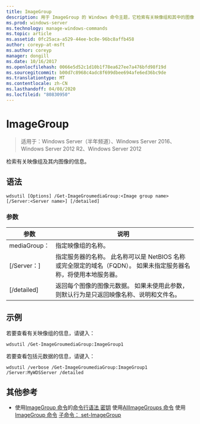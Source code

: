 ```yaml
---
title: ImageGroup
description: 用于 ImageGroup 的 Windows 命令主题，它检索有关映像组和其中的图像的信息。
ms.prod: windows-server
ms.technology: manage-windows-commands
ms.topic: article
ms.assetid: 0fc25aca-a529-44ee-bc8e-96bc8affb458
author: coreyp-at-msft
ms.author: coreyp
manager: dongill
ms.date: 10/16/2017
ms.openlocfilehash: 0066e5d52c1d10b1f78ea627ee7a476bfd98f19d
ms.sourcegitcommit: b00d7c8968c4adc8f699dbee694afe6ed36bc9de
ms.translationtype: MT
ms.contentlocale: zh-CN
ms.lasthandoff: 04/08/2020
ms.locfileid: "80830950"
---
```

# <a name="get-imagegroup"></a>ImageGroup

>适用于：Windows Server（半年频道）、Windows Server 2016、Windows Server 2012 R2、Windows Server 2012

检索有关映像组及其内图像的信息。

## <a name="syntax"></a>语法
```
wdsutil [Options] /Get-ImageGroumediaGroup:<Image group name> [/Server:<Server name>] [/detailed]
```
### <a name="parameters"></a>参数
|参数|说明|
|-------|--------|
mediaGroup：<Image group name>|指定映像组的名称。|
|[/Server：<Server name>]|指定服务器的名称。 此名称可以是 NetBIOS 名称或完全限定的域名（FQDN）。 如果未指定服务器名称，将使用本地服务器。|
|[/detailed]|返回每个图像的图像元数据。 如果未使用此参数，则默认行为是只返回映像名称、说明和文件名。|
## <a name="examples"></a><a name=BKMK_examples></a>示例
若要查看有关映像组的信息，请键入：
```
wdsutil /Get-ImageGroumediaGroup:ImageGroup1
```
若要查看包括元数据的信息，请键入：
```
wdsutil /verbose /Get-ImageGroumediaGroup:ImageGroup1 /Server:MyWDSServer /detailed
```
## <a name="additional-references"></a>其他参考
- 使用[ImageGroup 命令](using-the-add-imagegroup-command.md)的[命令行语法
密钥](command-line-syntax-key.md)
使用[AllImageGroups 命令](using-the-get-allimagegroups-command.md)
使用[ImageGroup 命令](using-the-remove-imagegroup-command.md)
[子命令： set-ImageGroup](subcommand-set-imagegroup.md)
